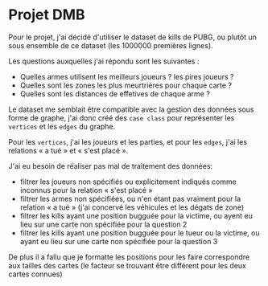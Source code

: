 # Projet DMB

Pour le projet, j'ai décidé d'utiliser le dataset de kills de PUBG,
ou plutôt un sous ensemble de ce dataset (les 1000000 premières lignes).

Les questions auxquelles j'ai répondu sont les suivantes :
- Quelles armes utilisent les meilleurs joueurs ? les pires joueurs ?
- Quelles sont les zones les plus meurtrières pour chaque carte ?
- Quelles sont les distances de effetives de chaque arme ?

Le dataset me semblait être compatible avec la gestion des données sous forme de graphe,
j'ai donc créé des `case class` pour représenter les `vertices` et les `edges` du graphe.

Pour les `vertices`, j'ai les joueurs et les parties, et pour les `edges`, j'ai les relations
« a tué » et « s'est placé ».

J'ai eu besoin de réaliser pas mal de traitement des données:
- filtrer les joueurs non spécifiés ou explicitement indiqués comme inconnus pour la relation « s'est placé »
- filtrer les armes non spécifiées, ou n'en étant pas vraiment pour la relation « a tué » (j'ai concervé les véhicules et les dégats de zone)
- filtrer les kills ayant une position bugguée pour la victime, ou ayent eu lieu sur une carte non spécifiée pour la question 2
- filtrer les kills ayant une position bugguée pour le tueur ou la victime, ou ayant eu lieu sur une carte non spécifiée pour la question 3

De plus il a fallu que je formatte les positions pour les faire correspondre aux tailles des cartes (le facteur se trouvant être différent pour les deux cartes connues)